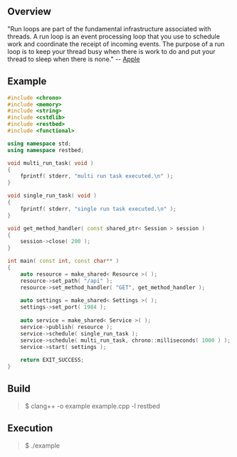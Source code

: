 Overview
--------

"Run loops are part of the fundamental infrastructure associated with threads. A run loop is an event processing loop that you use to schedule work and coordinate the receipt of incoming events. The purpose of a run loop is to keep your thread busy when there is work to do and put your thread to sleep when there is none." -- [Apple](https://developer.apple.com/library/content/documentation/Cocoa/Conceptual/Multithreading/RunLoopManagement/RunLoopManagement.html)

Example
-------

```C++
#include <chrono>
#include <memory>
#include <string>
#include <cstdlib>
#include <restbed>
#include <functional>

using namespace std;
using namespace restbed;

void multi_run_task( void )
{
    fprintf( stderr, "multi run task executed.\n" );
}

void single_run_task( void )
{
    fprintf( stderr, "single run task executed.\n" );
}

void get_method_handler( const shared_ptr< Session > session )
{
    session->close( 200 );
}

int main( const int, const char** )
{
    auto resource = make_shared< Resource >( );
    resource->set_path( "/api" );
    resource->set_method_handler( "GET", get_method_handler );
    
    auto settings = make_shared< Settings >( );
    settings->set_port( 1984 );
    
    auto service = make_shared< Service >( );
    service->publish( resource );
    service->schedule( single_run_task );
    service->schedule( multi_run_task, chrono::milliseconds( 1000 ) );
    service->start( settings );
    
    return EXIT_SUCCESS;
}
```

Build
-----

> $ clang++ -o example example.cpp -l restbed

Execution
---------

> $ ./example
